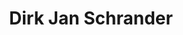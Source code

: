 ---
category: residents
layout: post
title: Dirk Jan Schrander
profession: guitar builder
website: www.dirkjanschrander.com
image:
  - /images/residents/dirkjanschrander_01.png
  - /images/residents/dirkjanschrander_02.png
  - /images/residents/dirkjanschrander_03.png
  - /images/residents/dirkjanschrander_04.png
  - /images/residents/dirkjanschrander_05.png
---